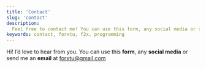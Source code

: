 ```yaml
---
title: 'Contact'
slug: 'contact'
description:
  Feel free to contact me! You can use this form, any social media or send me an email
keywords: contact, forxtu, f2x, programming
---
```


Hi! I’d love to hear from you. You can use this **form**, any **social media** or send me an **email** at <forxtu@gmail.com>
